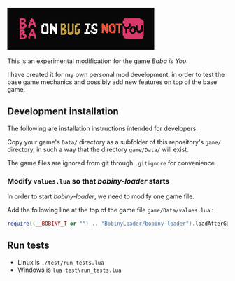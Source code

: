 ![Baba on Bug is not You](baba-on-bug-is-not-you.gif)

This is an experimental modification for the game *Baba is You*.

I have created it for my own personal mod development, in order to test the base game mechanics and possibly add new features on top of the base game.

## Development installation

The following are installation instructions intended for developers.

Copy your game's `Data/` directory as a subfolder of this repository's `game/` directory, in such a way that the directory `game/Data/` will exist.

The game files are ignored from git through `.gitignore` for convenience.

### Modify `values.lua` so that *bobiny-loader* starts

In order to start *bobiny-loader*, we need to modify one game file.

Add the following line at the top of the game file `game/Data/values.lua` :

```lua
require((__BOBINY_T or "") .. "BobinyLoader/bobiny-loader").loadAfterGameInit()
```

## Run tests

- Linux is `./test/run_tests.lua`
- Windows is `lua test\run_tests.lua`
